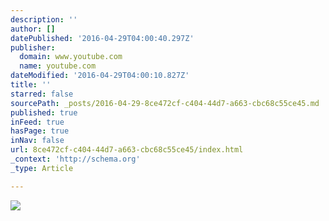 ```yaml
---
description: ''
author: []
datePublished: '2016-04-29T04:00:40.297Z'
publisher:
  domain: www.youtube.com
  name: youtube.com
dateModified: '2016-04-29T04:00:10.827Z'
title: ''
starred: false
sourcePath: _posts/2016-04-29-8ce472cf-c404-44d7-a663-cbc68c55ce45.md
published: true
inFeed: true
hasPage: true
inNav: false
url: 8ce472cf-c404-44d7-a663-cbc68c55ce45/index.html
_context: 'http://schema.org'
_type: Article

---
```

![](https://i.ytimg.com/vi_webp/MRWm8AHKoaY/mqdefault.webp)